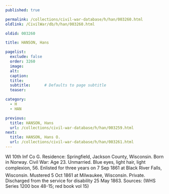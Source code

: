 ```yaml
---
published: true

permalink: /collections/civil-war-database/h/han/003260.html
oldlink: /CivilWar/db/h/han/003260.html

oldid: 003260

title: HANSON, Hans

pagelist:
  exclude: false
  order: 3260
  image: 
  alt:
  caption:
  title:
  subtitle:      # Defaults to page subtitle
  teaser:

category: 
  - H 
  - HAN

previous:
  title: HANSON, Hans
  url: /collections/civil-war-database/h/han/003259.html  
next:
  title: HANSON, Hans O.
  url: /collections/civil-war-database/h/han/003261.html   
---
```

WI 10th Inf Co G. Residence: Springfield, Jackson County, Wisconsin. Born in Norway. Civil War: Age 23. Unmarried. Blue eyes, light hair, light complexion, 5&#146;6&#148;. Enlisted for three years on 7 Sep 1861 at Black River Falls, Wisconsin. Mustered 5 Oct 1861 at Milwaukee, Wisconsin. Private. Discharged from the service for disability 25 May 1863. Sources: (WHS Series 1200 box 48-15; red book vol 15)